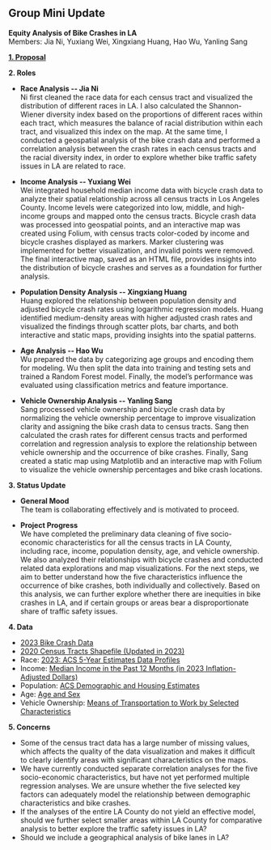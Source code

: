 ## Group Mini Update
**Equity Analysis of Bike Crashes in LA**  
Members: Jia Ni, Yuxiang Wei, Xingxiang Huang, Hao Wu, Yanling Sang  

[**1. Proposal**](https://github.com/JiaNi825/bikecrashes_equityanalysis/blob/main/Group%20Assignment/proposal.md)  

**2. Roles**  
- **Race Analysis -- Jia Ni**  
Ni first cleaned the race data for each census tract and visualized the distribution of different races in LA. I also calculated the Shannon-Wiener diversity index based on the proportions of different races within each tract, which measures the balance of racial distribution within each tract, and visualized this index on the map. At the same time, I conducted a geospatial analysis of the bike crash data and performed a correlation analysis between the crash rates in each census tracts and the racial diversity index, in order to explore whether bike traffic safety issues in LA are related to race.

- **Income Analysis -- Yuxiang Wei**  
Wei integrated household median income data with bicycle crash data to analyze their spatial relationship across all census tracts in Los Angeles County. Income levels were categorized into low, middle, and high-income groups and mapped onto the census tracts. Bicycle crash data was processed into geospatial points, and an interactive map was created using Folium, with census tracts color-coded by income and bicycle crashes displayed as markers. Marker clustering was implemented for better visualization, and invalid points were removed. The final interactive map, saved as an HTML file, provides insights into the distribution of bicycle crashes and serves as a foundation for further analysis.

- **Population Density Analysis -- Xingxiang Huang**  
Huang explored the relationship between population density and adjusted bicycle crash rates using logarithmic regression models. Huang identified medium-density areas with higher adjusted crash rates and visualized the findings through scatter plots, bar charts, and both interactive and static maps, providing insights into the spatial patterns.  

- **Age Analysis -- Hao Wu**  
Wu prepared the data by categorizing age groups and encoding them for modeling. Wu then split the data into training and testing sets and trained a Random Forest model. Finally, the model’s performance was evaluated using classification metrics and feature importance.  

- **Vehicle Ownership Analysis -- Yanling Sang**  
Sang processed vehicle ownership and bicycle crash data by normalizing the vehicle ownership percentage to improve visualization clarity and assigning the bike crash data to census tracts. Sang then calculated the crash rates for different census tracts and performed correlation and regression analysis to explore the relationship between vehicle ownership and the occurrence of bike crashes. Finally, Sang created a static map using Matplotlib and an interactive map with Folium to visualize the vehicle ownership percentages and bike crash locations.  

**3. Status Update**  
- **General Mood**  
The team is collaborating effectively and is motivated to proceed.

- **Project Progress**  
We have completed the preliminary data cleaning of five socio-economic characteristics for all the census tracts in LA County, including race, income, population density, age, and vehicle ownership. We also analyzed their relationships with bicycle crashes and conducted related data explorations and map visualizations.
For the next steps, we aim to better understand how the five characteristics influence the occurrence of bike crashes, both individually and collectively. Based on this analysis, we can further explore whether there are inequities in bike crashes in LA, and if certain groups or areas bear a disproportionate share of traffic safety issues.  

**4. Data**  
- [2023 Bike Crash Data](https://tims.berkeley.edu/tools/query/summary.php)  
- [2020 Census Tracts Shapefile (Updated in 2023)](https://data.lacounty.gov/datasets/lacounty::2020-census-tracts-4/about）)  
- Race: [2023: ACS 5-Year Estimates Data Profiles](https://data.census.gov/table/ACSDP5Y2023.DP05?g=050XX00US06037$1400000&moe=false)  
- Income: [Median Income in the Past 12 Months (in 2023 Inflation-Adjusted Dollars)](https://data.census.gov/table/ACSST5Y2023.S1903?t=Income%20and%20Poverty&g=050XX00US06037$1400000)  
- Population: [ACS Demographic and Housing Estimates](https://data.census.gov/table/ACSDP5Y2023.DP05?t=Populations%20and%20People&g=050XX00US06037$1400000&tp=true)  
- Age: [Age and Sex](https://data.census.gov/table/ACSST5Y2023.S0101?t=Age%20and%20Sex&g=050XX00US06037$1400000&tp=true)  
- Vehicle Ownership: [Means of Transportation to Work by Selected Characteristics](https://data.census.gov/table/ACSST5Y2023.S0802?t=Commuting&g=040XX00US06$1400000)

**5. Concerns**  
- Some of the census tract data has a large number of missing values, which affects the quality of the data visualization and makes it difficult to clearly identify areas with significant characteristics on the maps.  
- We have currently conducted separate correlation analyses for the five socio-economic characteristics, but have not yet performed multiple regression analyses. We are unsure whether the five selected key factors can adequately model the relationship between demographic characteristics and bike crashes.  
- If the analyses of the entire LA County do not yield an effective model, should we further select smaller areas within LA County for comparative analysis to better explore the traffic safety issues in LA?  
- Should we include a geographical analysis of bike lanes in LA?  
